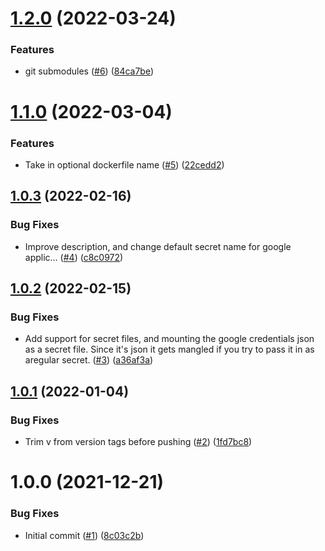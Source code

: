 # [1.2.0](https://github.com/Unsupervisedcom/action-build-push-image/compare/v1.1.0...v1.2.0) (2022-03-24)


### Features

* git submodules ([#6](https://github.com/Unsupervisedcom/action-build-push-image/issues/6)) ([84ca7be](https://github.com/Unsupervisedcom/action-build-push-image/commit/84ca7bef7f8eae62b4a6766c9dd107a9d479a316))

# [1.1.0](https://github.com/Unsupervisedcom/action-build-push-image/compare/v1.0.3...v1.1.0) (2022-03-04)


### Features

* Take in optional dockerfile name ([#5](https://github.com/Unsupervisedcom/action-build-push-image/issues/5)) ([22cedd2](https://github.com/Unsupervisedcom/action-build-push-image/commit/22cedd298dc807c3321566cb6dfde908deac28d8))

## [1.0.3](https://github.com/Unsupervisedcom/action-build-push-image/compare/v1.0.2...v1.0.3) (2022-02-16)


### Bug Fixes

* Improve description, and change default secret name for google applic… ([#4](https://github.com/Unsupervisedcom/action-build-push-image/issues/4)) ([c8c0972](https://github.com/Unsupervisedcom/action-build-push-image/commit/c8c0972f4606afe5f730c494f0ff17b0e4b04c90))

## [1.0.2](https://github.com/Unsupervisedcom/action-build-push-image/compare/v1.0.1...v1.0.2) (2022-02-15)


### Bug Fixes

* Add support for secret files, and mounting the google credentials json as a secret file. Since it's json it gets mangled if you try to pass it in as aregular secret. ([#3](https://github.com/Unsupervisedcom/action-build-push-image/issues/3)) ([a36af3a](https://github.com/Unsupervisedcom/action-build-push-image/commit/a36af3a32bea81fa5c9cf14dcbc8878363948c1e))

## [1.0.1](https://github.com/Unsupervisedcom/action-build-push-image/compare/v1.0.0...v1.0.1) (2022-01-04)


### Bug Fixes

* Trim v from version tags before pushing ([#2](https://github.com/Unsupervisedcom/action-build-push-image/issues/2)) ([1fd7bc8](https://github.com/Unsupervisedcom/action-build-push-image/commit/1fd7bc8ef2ae08749b34b53dbc229efa424c2c43))

# 1.0.0 (2021-12-21)


### Bug Fixes

* Initial commit ([#1](https://github.com/Unsupervisedcom/action-build-push-image/issues/1)) ([8c03c2b](https://github.com/Unsupervisedcom/action-build-push-image/commit/8c03c2b728ae08fd5af347d2811351716ec35412))
